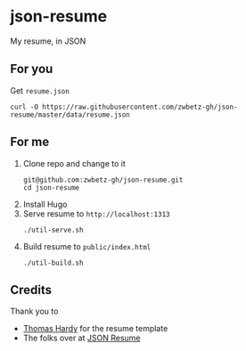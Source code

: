 # json-resume

My resume, in JSON

## For you

Get `resume.json`
```
curl -O https://raw.githubusercontent.com/zwbetz-gh/json-resume/master/data/resume.json
```

## For me

1. Clone repo and change to it
    ```
    git@github.com:zwbetz-gh/json-resume.git
    cd json-resume
    ```
1. Install Hugo
1. Serve resume to `http://localhost:1313`
    ```
    ./util-serve.sh
    ```
1. Build resume to `public/index.html`
    ```
    ./util-build.sh
    ```

## Credits

Thank you to

- [Thomas Hardy](http://www.thomashardy.me.uk/free-responsive-html-css3-cv-template) for the resume template
- The folks over at [JSON Resume](https://jsonresume.org/schema/)
